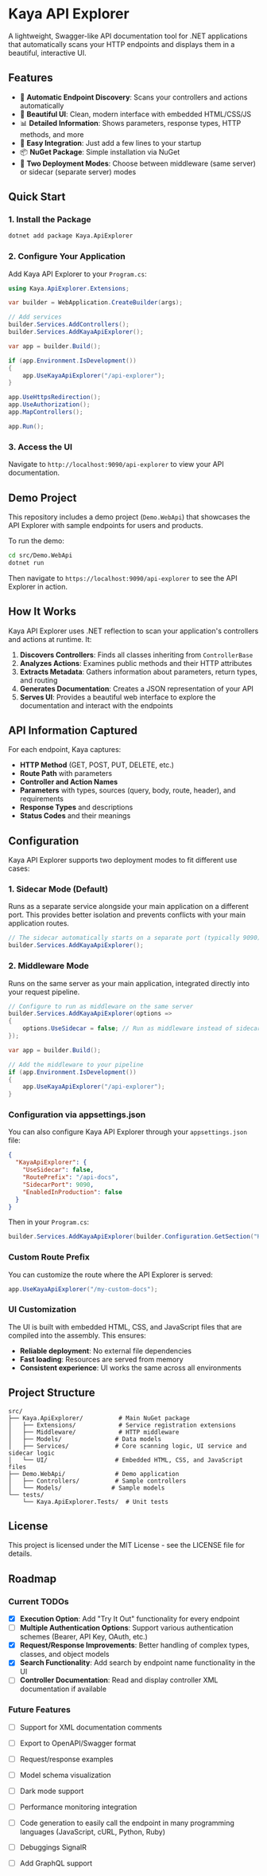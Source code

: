 # Kaya API Explorer

A lightweight, Swagger-like API documentation tool for .NET applications that automatically scans your HTTP endpoints and displays them in a beautiful, interactive UI.

## Features

- 🚀 **Automatic Endpoint Discovery**: Scans your controllers and actions automatically
- 🎨 **Beautiful UI**: Clean, modern interface with embedded HTML/CSS/JS
- 📊 **Detailed Information**: Shows parameters, response types, HTTP methods, and more
- 🔧 **Easy Integration**: Just add a few lines to your startup
- 📦 **NuGet Package**: Simple installation via NuGet
- 🔄 **Two Deployment Modes**: Choose between middleware (same server) or sidecar (separate server) modes

## Quick Start

### 1. Install the Package

```bash
dotnet add package Kaya.ApiExplorer
```

### 2. Configure Your Application

Add Kaya API Explorer to your `Program.cs`:

```csharp
using Kaya.ApiExplorer.Extensions;

var builder = WebApplication.CreateBuilder(args);

// Add services
builder.Services.AddControllers();
builder.Services.AddKayaApiExplorer(); 

var app = builder.Build();

if (app.Environment.IsDevelopment())
{
    app.UseKayaApiExplorer("/api-explorer");
}

app.UseHttpsRedirection();
app.UseAuthorization();
app.MapControllers();

app.Run();
```

### 3. Access the UI

Navigate to `http://localhost:9090/api-explorer` to view your API documentation.

## Demo Project

This repository includes a demo project (`Demo.WebApi`) that showcases the API Explorer with sample endpoints for users and products.

To run the demo:

```bash
cd src/Demo.WebApi
dotnet run
```

Then navigate to `https://localhost:9090/api-explorer` to see the API Explorer in action.

## How It Works

Kaya API Explorer uses .NET reflection to scan your application's controllers and actions at runtime. It:

1. **Discovers Controllers**: Finds all classes inheriting from `ControllerBase`
2. **Analyzes Actions**: Examines public methods and their HTTP attributes
3. **Extracts Metadata**: Gathers information about parameters, return types, and routing
4. **Generates Documentation**: Creates a JSON representation of your API
5. **Serves UI**: Provides a beautiful web interface to explore the documentation and interact with the endpoints

## API Information Captured

For each endpoint, Kaya captures:

- **HTTP Method** (GET, POST, PUT, DELETE, etc.)
- **Route Path** with parameters
- **Controller and Action Names**
- **Parameters** with types, sources (query, body, route, header), and requirements
- **Response Types** and descriptions
- **Status Codes** and their meanings

## Configuration

Kaya API Explorer supports two deployment modes to fit different use cases:

### 1. Sidecar Mode (Default)

Runs as a separate service alongside your main application on a different port. This provides better isolation and prevents conflicts with your main application routes.

```csharp
// The sidecar automatically starts on a separate port (typically 9090)
builder.Services.AddKayaApiExplorer();
```

### 2. Middleware Mode

Runs on the same server as your main application, integrated directly into your request pipeline.

```csharp
// Configure to run as middleware on the same server
builder.Services.AddKayaApiExplorer(options =>
{
    options.UseSidecar = false; // Run as middleware instead of sidecar
});

var app = builder.Build();

// Add the middleware to your pipeline
if (app.Environment.IsDevelopment())
{
    app.UseKayaApiExplorer("/api-explorer");
}
```

### Configuration via appsettings.json

You can also configure Kaya API Explorer through your `appsettings.json` file:

```json
{
  "KayaApiExplorer": {
    "UseSidecar": false,
    "RoutePrefix": "/api-docs",
    "SidecarPort": 9090,
    "EnabledInProduction": false
  }
}
```

Then in your `Program.cs`:

```csharp
builder.Services.AddKayaApiExplorer(builder.Configuration.GetSection("KayaApiExplorer"));
```

### Custom Route Prefix

You can customize the route where the API Explorer is served:

```csharp
app.UseKayaApiExplorer("/my-custom-docs");
```

### UI Customization

The UI is built with embedded HTML, CSS, and JavaScript files that are compiled into the assembly. This ensures:
- **Reliable deployment**: No external file dependencies
- **Fast loading**: Resources are served from memory
- **Consistent experience**: UI works the same across all environments

## Project Structure

```
src/
├── Kaya.ApiExplorer/          # Main NuGet package
│   ├── Extensions/            # Service registration extensions
│   ├── Middleware/            # HTTP middleware
│   ├── Models/               # Data models
│   ├── Services/             # Core scanning logic, UI service and sidecar logic
│   └── UI/                   # Embedded HTML, CSS, and JavaScript files
├── Demo.WebApi/              # Demo application
│   ├── Controllers/          # Sample controllers
│   └── Models/              # Sample models
└── tests/
    └── Kaya.ApiExplorer.Tests/  # Unit tests
```

## License

This project is licensed under the MIT License - see the LICENSE file for details.

## Roadmap

### Current TODOs

- [x] **Execution Option**: Add "Try It Out" functionality for every endpoint
- [ ] **Multiple Authentication Options**: Support various authentication schemes (Bearer, API Key, OAuth, etc.)
- [x] **Request/Response Improvements**: Better handling of complex types, classes, and object models
- [x] **Search Functionality**: Add search by endpoint name functionality in the UI
- [ ] **Controller Documentation**: Read and display controller XML documentation if available

### Future Features

- [ ] Support for XML documentation comments
- [ ] Export to OpenAPI/Swagger format
- [ ] Request/response examples
- [ ] Model schema visualization
- [ ] Dark mode support
- [ ] Performance monitoring integration
- [ ] Code generation to easily call the endpoint in many programming languages (JavaScript, cURL, Python, Ruby)
- [ ] Debuggings SignalR
- [ ] Add GraphQL support


